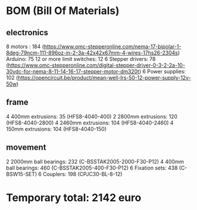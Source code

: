 # BOM (Bill Of Materials)

## electronics
8 motors : 184 (https://www.omc-stepperonline.com/nema-17-bipolar-1-8deg-79ncm-111-896oz-in-2-3a-42x42x67mm-4-wires-17hs26-2304s)
Arduino: 75
12 or more limit switches: 12
6 Stepper drivers: 78 (https://www.omc-stepperonline.com/digital-stepper-driver-0-3-2-2a-10-30vdc-for-nema-8-11-14-16-17-stepper-motor-dm320t)
6 Power supplies: 102 (https://opencircuit.be/product/mean-well-lrs-50-12-power-supply-12v-50w)

## frame
4 400mm extrusions: 35 (HFS8-4040-400)
2 2800mm extrusions: 120 (HFS8-4040-2800)
4 2460mm extrusions: 104 (HFS8-4040-2460)
4 150mm extrusions: 104 (HFS8-4040-150)

## movement
2 2000mm ball bearings: 232 (C-BSSTAK2005-2000-F30-P12)
4 400mm ball bearings: 460 (C-BSSTAK2005-400-F30-P12)
6 Fixation sets: 438 (C-BSW15-SET)
6 Couplers: 198 (CPJC30-BL-8-12)

# Temporary total: 2142 euro
